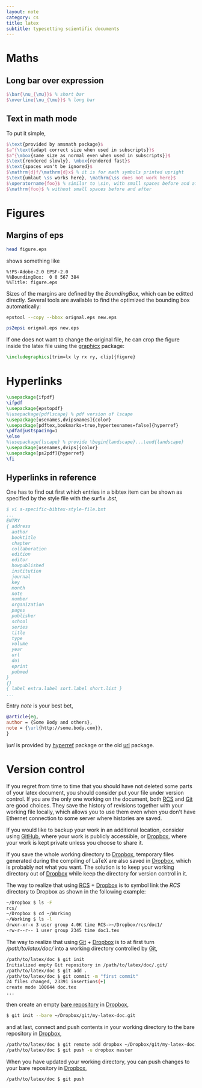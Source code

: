 ```yaml
---
layout: note
category: cs
title: latex
subtitle: typesetting scientific documents
---
```


Maths
=====

Long bar over expression
------------------------

~~~latex
$\bar{\nu_{\mu}}$ % short bar
$\overline{\nu_{\mu}}$ % long bar
~~~

Text in math mode
-----------------
To put it simple,

~~~latex
$\text{provided by amsmath package}$
$a^{\text{adapt correct size when used in subscripts}}$
$a^{\mbox{same size as normal even when used in subscripts}}$
$\text{rendered slowly}, \mbox{rendered fast}$
$\text{spaces won't be ignored}$
$\mathrm{d}f/\mathrm{d}x$ % it is for math symbols printed upright
$\text{umlaut \ss works here}, \mathrm{\ss does not work here}$
$\operatorname{foo}$ % similar to \sin, with small spaces before and after
$\mathrm{foo}$ % without small spaces before and after
~~~

Figures
=======

Margins of eps
--------------

~~~ bash
head figure.eps
~~~

shows something like

~~~
%!PS-Adobe-2.0 EPSF-2.0
%%BoundingBox:  0 0 567 384
%%Title: figure.eps
~~~

Sizes of the margins are defined by the *BoundingBox*, which can be editted
directly. Several tools are available to find the optimized the bounding box
automatically:

~~~ bash
epstool --copy --bbox orignal.eps new.eps
~~~

~~~ bash
ps2epsi orignal.eps new.eps
~~~

If one does not want to change the original file, he can crop the figure inside
the latex file using the [graphicx](http://ctan.org/pkg/graphicx) package:

~~~ latex
\includegraphics[trim=lx ly rx ry, clip]{figure}
~~~

Hyperlinks
==========

~~~ latex
\usepackage{ifpdf}
\ifpdf
\usepackage{epstopdf}
%\usepackage{pdflscape} % pdf version of lscape
\usepackage[usenames,dvipsnames]{color}
\usepackage[pdftex,bookmarks=true,hypertexnames=false]{hyperref}
\pdfadjustspacing=1
\else
%\usepackage{lscape} % provide \begin{landscape}...\end{landscape}
\usepackage[usenames,dvips]{color}
\usepackage[ps2pdf]{hyperref}
\fi
~~~

Hyperlinks in reference
-----------------------
One has to find out first which entries in a bibtex item can be shown as
specified by the style file with the surfix *.bst*,

~~~ bibtex
$ vi a-specific-bibtex-style-file.bst
...
ENTRY
{ address
  author
  booktitle
  chapter
  collaboration
  edition
  editor
  howpublished
  institution
  journal
  key
  month
  note
  number
  organization
  pages
  publisher
  school
  series
  title
  type
  volume
  year
  url
  doi
  eprint
  pubmed
}
{}
{ label extra.label sort.label short.list }
...
~~~

Entry *note* is your best bet,

~~~ bibtex
@article{eg,
author = {Some Body and others},
note = {\url{http://some.body.com}},
}
~~~

*\url* is provided by [hyperref](http://www.ctan.org/pkg/hyperref) package or
the old [url](http://www.ctan.org/pkg/url) package.

Version control
===============
If you regret from time to time that you should have not deleted some parts of
your latex document, you should consider put your file under version control.
If you are the only one working on the document, both [RCS](../rcs) and
[Git](../git) are good choices. They save the history of revisions together
with your working file locally, which allows you to use them even when you
don't have Ethernet connection to some server where histories are saved.

If you would like to backup your work in an additional location, consider using
[GitHub](../github), where your work is publicly accessible, or [Dropbox][db],
where your work is kept private unless you choose to share it.

If you save the whole working directory to [Dropbox][db], temporary files
generated during the compiling of LaTeX are also saved in [Dropbox][db], which
is probably not what you want. The solution is to keep your working directory
out of [Dropbox][db] while keep the directory for version control in it.

The way to realize that using [RCS](../rcs) + [Dropbox][db] is to symbol link
the *RCS* directory to Dropbox as shown in the following example:

~~~ bash
~/Dropbox $ ls -F
rcs/
~/Dropbox $ cd ~/Working
~/Working $ ls -l
drwxr-xr-x 3 user group 4.0K time RCS->~/Dropbox/rcs/doc1/
-rw-r--r-- 1 user group 2345 time doc1.tex
~~~

The way to realize that using [Git](../git) + [Dropbox][db] is to at first turn
*/path/to/latex/doc/* into a working directory controlled by [Git](../git),

~~~ bash
/path/to/latex/doc $ git init
Initialized empty Git repository in /path/to/latex/doc/.git/
/path/to/latex/doc $ git add .
/path/to/latex/doc $ git commit -m "first commit"
24 files changed, 23391 insertions(+)
create mode 100644 doc.tex
...
~~~

then create an empty [bare repository][br] in [Dropbox][db],

~~~ bash
$ git init --bare ~/Dropbox/git/my-latex-doc.git 
~~~

and at last, connect and push contents in your working directory to the bare
repository in [Dropbox][db],

~~~ bash
/path/to/latex/doc $ git remote add dropbox ~/Dropbox/git/my-latex-doc.git
/path/to/latex/doc $ git push -u dropbox master
~~~

When you have updated your working directory, you can push changes to your bare
repository in [Dropbox][db],

~~~ bash
/path/to/latex/doc $ git push
~~~

[db]: https://www.dropbox.com/
[br]: https://www.google.com/search?q=git+bare+repository
